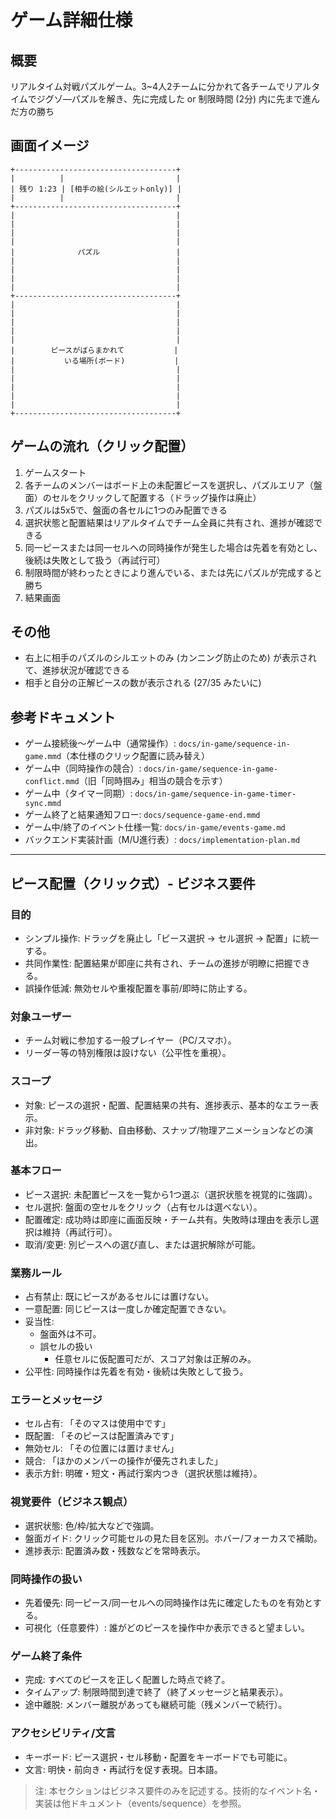 # ゲーム詳細仕様
## 概要
リアルタイム対戦パズルゲーム。3~4人2チームに分かれて各チームでリアルタイムでジグゾ―パズルを解き、先に完成した or 制限時間 (2分) 内に先まで進んだ方の勝ち

## 画面イメージ
```
+------------------------------------+
|          |                         |
| 残り 1:23 | [相手の絵(シルエットonly)] |
|          |                         |
+------------------------------------+
|                                    |
|                                    |
|                                    |
|                                    |
|              パズル                 |
|                                    |
|                                    |
|                                    |
|                                    |
+------------------------------------+
|                                    |
|                                    |
|                                    |
|                                    |
|                                    |
|        ピースがばらまかれて           |
|           いる場所(ボード)           |
|                                    |
|                                    |
|                                    |
|                                    |
|                                    |
+------------------------------------+
```

## ゲームの流れ（クリック配置）
1. ゲームスタート
2. 各チームのメンバーはボード上の未配置ピースを選択し、パズルエリア（盤面）のセルをクリックして配置する（ドラッグ操作は廃止）
3. パズルは5x5で、盤面の各セルに1つのみ配置できる
4. 選択状態と配置結果はリアルタイムでチーム全員に共有され、進捗が確認できる
5. 同一ピースまたは同一セルへの同時操作が発生した場合は先着を有効とし、後続は失敗として扱う（再試行可）
6. 制限時間が終わったときにより進んでいる、または先にパズルが完成すると勝ち
7. 結果画面

## その他
- 右上に相手のパズルのシルエットのみ (カンニング防止のため) が表示されて、進捗状況が確認できる
- 相手と自分の正解ピースの数が表示される (27/35 みたいに)

## 参考ドキュメント
- ゲーム接続後〜ゲーム中（通常操作）: `docs/in-game/sequence-in-game.mmd`（本仕様のクリック配置に読み替え）
- ゲーム中（同時操作の競合）: `docs/in-game/sequence-in-game-conflict.mmd`（旧「同時掴み」相当の競合を示す）
- ゲーム中（タイマー同期）: `docs/in-game/sequence-in-game-timer-sync.mmd`
- ゲーム終了と結果通知フロー: `docs/sequence-game-end.mmd`
- ゲーム中/終了のイベント仕様一覧: `docs/in-game/events-game.md`
- バックエンド実装計画（M/U進行表）: `docs/implementation-plan.md`

---

## ピース配置（クリック式）- ビジネス要件

### 目的
- シンプル操作: ドラッグを廃止し「ピース選択 → セル選択 → 配置」に統一する。
- 共同作業性: 配置結果が即座に共有され、チームの進捗が明瞭に把握できる。
- 誤操作低減: 無効セルや重複配置を事前/即時に防止する。

### 対象ユーザー
- チーム対戦に参加する一般プレイヤー（PC/スマホ）。
- リーダー等の特別権限は設けない（公平性を重視）。

### スコープ
- 対象: ピースの選択・配置、配置結果の共有、進捗表示、基本的なエラー表示。
- 非対象: ドラッグ移動、自由移動、スナップ/物理アニメーションなどの演出。

### 基本フロー
- ピース選択: 未配置ピースを一覧から1つ選ぶ（選択状態を視覚的に強調）。
- セル選択: 盤面の空セルをクリック（占有セルは選べない）。
- 配置確定: 成功時は即座に画面反映・チーム共有。失敗時は理由を表示し選択は維持（再試行可）。
- 取消/変更: 別ピースへの選び直し、または選択解除が可能。

### 業務ルール
- 占有禁止: 既にピースがあるセルには置けない。
- 一意配置: 同じピースは一度しか確定配置できない。
- 妥当性:
  - 盤面外は不可。
  - 誤セルの扱い
    - 任意セルに仮配置可だが、スコア対象は正解のみ。
- 公平性: 同時操作は先着を有効・後続は失敗として扱う。

### エラーとメッセージ
- セル占有: 「そのマスは使用中です」
- 既配置: 「そのピースは配置済みです」
- 無効セル: 「その位置には置けません」
- 競合: 「ほかのメンバーの操作が優先されました」
- 表示方針: 明確・短文・再試行案内つき（選択状態は維持）。

### 視覚要件（ビジネス観点）
- 選択状態: 色/枠/拡大などで強調。
- 盤面ガイド: クリック可能セルの見た目を区別。ホバー/フォーカスで補助。
- 進捗表示: 配置済み数・残数などを常時表示。

### 同時操作の扱い
- 先着優先: 同一ピース/同一セルへの同時操作は先に確定したものを有効とする。
- 可視化（任意要件）: 誰がどのピースを操作中か表示できると望ましい。

### ゲーム終了条件
- 完成: すべてのピースを正しく配置した時点で終了。
- タイムアップ: 制限時間到達で終了（終了メッセージと結果表示）。
- 途中離脱: メンバー離脱があっても継続可能（残メンバーで続行）。

### アクセシビリティ/文言
- キーボード: ピース選択・セル移動・配置をキーボードでも可能に。
- 文言: 明快・前向き・再試行を促す表現。日本語。

> 注: 本セクションはビジネス要件のみを記述する。技術的なイベント名・実装は他ドキュメント（events/sequence）を参照。
